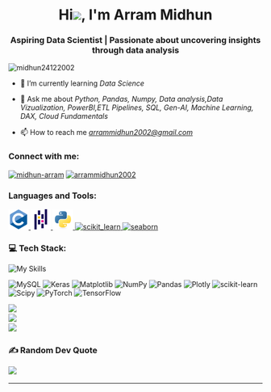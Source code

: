 <h1 align="center">Hi<IMG src="https://raw.githubusercontent.com/nixin72/nixin72/master/wave.gif" width="50">, I'm Arram Midhun</h1>
<h3 align="center">Aspiring Data Scientist | Passionate about uncovering insights through data analysis</h3>

<p align="left"> <img src="https://komarev.com/ghpvc/?username=midhun24122002&label=Profile%20views&color=0e75b6&style=flat" alt="midhun24122002" /> </p>

- 🌱 I’m currently learning *Data Science*

- 💬 Ask me about *Python, Pandas, Numpy, Data analysis,Data Vizualization, PowerBI,ETL Pipelines, SQL, Gen-AI, Machine Learning, DAX, Cloud Fundamentals*

- 📫 How to reach me *arrammidhun2002@gmail.com*

<h3 align="left">Connect with me:</h3>
<p align="left">
<a href="https://www.linkedin.com/in/midhun-arram/" target="blank"><img align="center" src="https://raw.githubusercontent.com/rahuldkjain/github-profile-readme-generator/master/src/images/icons/Social/linked-in-alt.svg" alt="midhun-arram" height="30" width="40" /></a>
<a href="https://www.hackerrank.com/profile/arrammidhun2002" target="blank"><img align="center" src="https://raw.githubusercontent.com/rahuldkjain/github-profile-readme-generator/master/src/images/icons/Social/hackerrank.svg" alt="arrammidhun2002" height="30" width="40" /></a>
</p>

<h3 align="left">Languages and Tools:</h3>
<p align="left"> <a href="https://www.cprogramming.com/" target="_blank" rel="noreferrer"> <img src="https://raw.githubusercontent.com/devicons/devicon/master/icons/c/c-original.svg" alt="c" width="40" height="40"/> </a> <a href="https://pandas.pydata.org/" target="_blank" rel="noreferrer"> <img src="https://raw.githubusercontent.com/devicons/devicon/2ae2a900d2f041da66e950e4d48052658d850630/icons/pandas/pandas-original.svg" alt="pandas" width="40" height="40"/> </a> <a href="https://www.python.org" target="_blank" rel="noreferrer"> <img src="https://raw.githubusercontent.com/devicons/devicon/master/icons/python/python-original.svg" alt="python" width="40" height="40"/> </a> <a href="https://scikit-learn.org/" target="_blank" rel="noreferrer"> <img src="https://upload.wikimedia.org/wikipedia/commons/0/05/Scikit_learn_logo_small.svg" alt="scikit_learn" width="40" height="40"/> </a> <a href="https://seaborn.pydata.org/" target="_blank" rel="noreferrer"> <img src="https://seaborn.pydata.org/_images/logo-mark-lightbg.svg" alt="seaborn" width="40" height="40"/> </a> </p>

### 💻 Tech Stack:
![My Skills](https://skillicons.dev/icons?i=aws,gcp,azure,&perline=3)

![MySQL](https://img.shields.io/badge/mysql-4479A1.svg?style=plastic&logo=mysql&logoColor=white) ![Keras](https://img.shields.io/badge/Keras-%23D00000.svg?style=plastic&logo=Keras&logoColor=white) ![Matplotlib](https://img.shields.io/badge/Matplotlib-%23ffffff.svg?style=plastic&logo=Matplotlib&logoColor=black) ![NumPy](https://img.shields.io/badge/numpy-%23013243.svg?style=plastic&logo=numpy&logoColor=white) ![Pandas](https://img.shields.io/badge/pandas-%23150458.svg?style=plastic&logo=pandas&logoColor=white) ![Plotly](https://img.shields.io/badge/Plotly-%233F4F75.svg?style=plastic&logo=plotly&logoColor=white) ![scikit-learn](https://img.shields.io/badge/scikit--learn-%23F7931E.svg?style=plastic&logo=scikit-learn&logoColor=white) ![Scipy](https://img.shields.io/badge/SciPy-%230C55A5.svg?style=plastic&logo=scipy&logoColor=%white) ![PyTorch](https://img.shields.io/badge/PyTorch-%23EE4C2C.svg?style=plastic&logo=PyTorch&logoColor=white) ![TensorFlow](https://img.shields.io/badge/TensorFlow-%23FF6F00.svg?style=plastic&logo=TensorFlow&logoColor=white) 

![](https://github-readme-stats.vercel.app/api?username=midhun24122002&theme=dark&hide_border=false&include_all_commits=false&count_private=false)<br/>
![](https://github-readme-streak-stats.herokuapp.com/?user=midhun24122002&theme=dark&hide_border=false)<br/>
![](https://github-readme-stats.vercel.app/api/top-langs/?username=midhun24122002&theme=dark&hide_border=false&include_all_commits=false&count_private=false&layout=compact)

### ✍️ Random Dev Quote
![](https://quotes-github-readme.vercel.app/api?type=horizontal&theme=radical)

---
